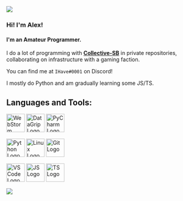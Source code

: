 ![](https://komarev.com/ghpvc/?username=AlexAndHisScripts)

### Hi! I'm Alex! 

#### I'm an Amateur Programmer.

I do a lot of programming with [**Collective-SB**](https://github.com/Collective-SB) in private repositories, collaborating on infrastructure with a gaming faction.

You can find me at ``IHave#0001`` on Discord!

I mostly do Python and am gradually learning some JS/TS.

## Languages and Tools:





<img src="https://seeklogo.com/images/W/webstorm-logo-691E749F21-seeklogo.com.png" width="48" alt="WebStorm Logo"> <img src="https://seeklogo.com/images/D/datagrip-logo-295CA63255-seeklogo.com.png" width="48" alt="DataGrip Logo"> <img src="https://seeklogo.com/images/P/pycharm-logo-51B1427388-seeklogo.com.png" width="48" alt="PyCharm Logo"> 

<img src="https://upload.wikimedia.org/wikipedia/commons/c/c3/Python-logo-notext.svg" width="48" alt="Python Logo"> <img src="https://seeklogo.com/images/L/Linux_Tux-logo-C71CF0DDAA-seeklogo.com.png" width="48" alt="Linux Logo"> <img src="https://seeklogo.com/images/G/git-logo-CD8D6F1C09-seeklogo.com.png" width="48" alt="Git Logo">

<img src="https://www.windowscentral.com/sites/wpcentral.com/files/styles/small/public/field/image/2020/10/vscode-logo.png" width="48" alt="VSCode Logo"> <img src="https://seeklogo.com/images/J/javascript-js-logo-2949701702-seeklogo.com.png" width="48" alt="JS Logo"> <img src="https://seeklogo.com/images/T/typescript-logo-B29A3F462D-seeklogo.com.png" width="48" alt="TS Logo"> 

<img align="left" src="https://github-readme-stats.vercel.app/api?username=AlexAndHisScripts&show_icons=true&count_private=true&hide=stars&theme=tokyonight">

